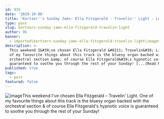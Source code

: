 ```yaml
---
id: 935
date: '2019-10-06'
title: 'Kortzer''s Sunday Jams: Ella Fitzgerald - Travelin'' Light - Loose Lips'
type: post
slug: kortzers-sunday-jams-ella-fitzgerald-travelin-light
author: 96
banner:
  - imported\kortzers-sunday-jams-ella-fitzgerald-travelin-light\image935.jpeg
description: >-
  This weekend I&#39;ve chosen Ella Fitzgerald &#8211; Travelin&#39; Light. One
  of my favourite things about this track is the bluesy organ backed with the
  orchestral section &amp; of course Ella Fitzgerald&#39;s hypnotic voice is
  guaranteed to soothe you through the rest of your Sunday! [...]Read More...
published: true
tags:
  - post
featured: false
---
```

![image](../imported\kortzers-sunday-jams-ella-fitzgerald-travelin-light\image935.jpeg)This weekend I've chosen Ella Fitzgerald – Travelin' Light. One of my favourite things about this track is the bluesy organ backed with the orchestral section & of course Ella Fitzgerald's hypnotic voice is guaranteed to soothe you through the rest of your Sunday!